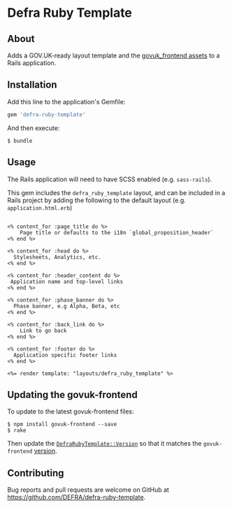 # Defra Ruby Template

## About

Adds a GOV.UK-ready layout template and the [govuk_frontend assets](https://github.com/alphagov/govuk-frontend) to a Rails application.

## Installation

Add this line to the application's Gemfile:

```ruby
gem 'defra-ruby-template'
```

And then execute:

    $ bundle

## Usage

The Rails application will need to have SCSS enabled (e.g. `sass-rails`).

This gem includes the `defra_ruby_template` layout, and can be included  in a Rails project by adding the following to the default layout (e.g. `application.html.erb`)

```

<% content_for :page_title do %>
    Page title or defaults to the i18n `global_proposition_header`
<% end %>

<% content_for :head do %>
  Stylesheets, Analytics, etc.
<% end %>

<% content_for :header_content do %>
 Application name and top-level links
<% end %>

<% content_for :phase_banner do %>
  Phase banner, e.g Alpha, Beta, etc
<% end %>

<% content_for :back_link do %>
    Link to go back
<% end %>

<% content_for :footer do %>
  Application specific footer links
<% end %>

<%= render template: "layouts/defra_ruby_template" %>

```


## Updating the govuk-frontend

To update to the latest govuk-frontend files:

```
$ npm install govuk-frontend --save
$ rake
```

Then update the [`DefraRubyTemplate::Version`](https://github.com/DEFRA/defra-ruby-template/blob/main/lib/defra_ruby_template/version.rb) so that it matches the `govuk-frontend` [version](https://github.com/alphagov/govuk-frontend/tags).


## Contributing

Bug reports and pull requests are welcome on GitHub at https://github.com/DEFRA/defra-ruby-template.

